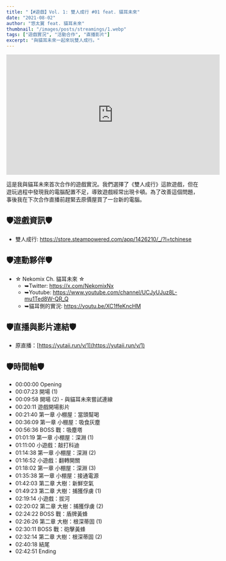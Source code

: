 ```yaml
---
title: "【#遊戲】Vol. 1: 雙人成行 #01 feat. 貓耳未來"
date: "2021-08-02"
author: "悠太翼 feat. 貓耳未來"
thumbnail: "/images/posts/streamings/1.webp"
tags: ["遊戲實況", "活動合作", "直播影片"]
excerpt: "與貓耳未來一起來玩雙人成行。"
---
```

<iframe width="560" height="315" src="https://www.youtube.com/embed/Bb5PbxXB7lQ?si=MbyrFGxSPVb-IRwJ" title="YouTube video player" frameborder="0" allow="accelerometer; autoplay; clipboard-write; encrypted-media; gyroscope; picture-in-picture; web-share" referrerpolicy="strict-origin-when-cross-origin" allowfullscreen></iframe>

這是我與貓耳未來首次合作的遊戲實況。我們選擇了《雙人成行》這款遊戲，但在遊玩過程中發現我的電腦配置不足，導致遊戲經常出現卡頓。為了改善這個問題，事後我在下次合作直播前趕緊去原價屋買了一台新的電腦。

## 🛡️遊戲資訊🛡️
- 雙人成行: https://store.steampowered.com/app/1426210/_/?l=tchinese

## 🛡️連動夥伴🛡️
- ☆ Nekomix Ch. 貓耳未來 ☆
    - ➥Twitter: https://x.com/NekomixNx
    - ➥Youtube: https://www.youtube.com/channel/UCJyUJuz8L-mu1Ted8W-QR_Q
    - ➥貓耳側的實況: https://youtu.be/XC1ffeKncHM

## 🛡️直播與影片連結🛡️
- 原直播：[https://yutaii.run/v/1](https://yutaii.run/v/1)

## 🛡️時間軸🛡️
- 00:00:00 Opening
- 00:07:23 開場 (1)
- 00:09:58 開場 (2) - 與貓耳未來嘗試連線
- 00:20:11 遊戲開場影片
- 00:21:40 第一章 小棚屋：當頭幫喝
- 00:36:09 第一章 小棚屋：吸食灰塵
- 00:56:36 BOSS 戰：吸塵塔
- 01:01:19 第一章 小棚屋：深淵 (1)
- 01:11:00 小遊戲：敲打科迪
- 01:14:38 第一章 小棚屋：深淵 (2)
- 01:16:52 小遊戲：翻轉開關
- 01:18:02 第一章 小棚屋：深淵 (3)
- 01:35:38 第一章 小棚屋：接通電源
- 01:42:03 第二章 大樹：新鮮空氣
- 01:49:23 第二章 大樹：捕獲俘虜 (1)
- 02:19:14 小遊戲：拔河
- 02:20:02 第二章 大樹：捕獲俘虜 (2)
- 02:24:22 BOSS 戰：盾牌黃蜂
- 02:26:26 第二章 大樹：根深蒂固 (1)
- 02:30:11 BOSS 戰：砲擊黃蜂
- 02:32:14 第二章 大樹：根深蒂固 (2)
- 02:40:18 結尾
- 02:42:51 Ending
